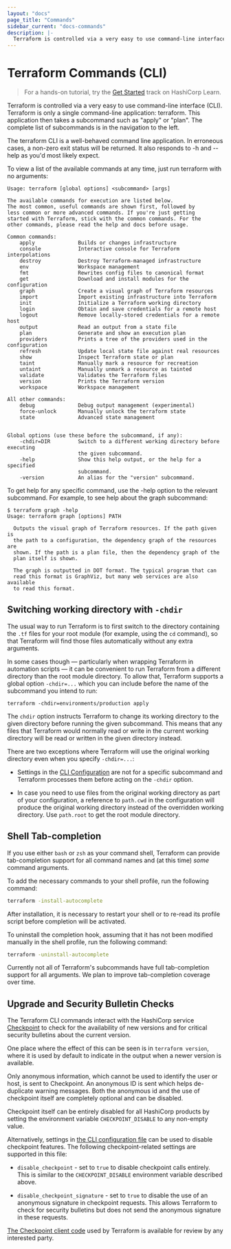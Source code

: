 ```yaml
---
layout: "docs"
page_title: "Commands"
sidebar_current: "docs-commands"
description: |-
  Terraform is controlled via a very easy to use command-line interface (CLI). Terraform is only a single command-line application: terraform. This application then takes a subcommand such as "apply" or "plan". The complete list of subcommands is in the navigation to the left.
---
```


# Terraform Commands (CLI)

> For a hands-on tutorial, try the [Get Started](https://learn.hashicorp.com/terraform/getting-started/intro?utm_source=WEBSITE&utm_medium=WEB_IO&utm_offer=ARTICLE_PAGE&utm_content=DOCS) track on HashiCorp Learn.

Terraform is controlled via a very easy to use command-line interface (CLI).
Terraform is only a single command-line application: terraform. This application
then takes a subcommand such as "apply" or "plan". The complete list of subcommands
is in the navigation to the left.

The terraform CLI is a well-behaved command line application. In erroneous cases,
a non-zero exit status will be returned. It also responds to -h and --help as you'd
most likely expect.

To view a list of the available commands at any time, just run terraform with no arguments:

```text
Usage: terraform [global options] <subcommand> [args]

The available commands for execution are listed below.
The most common, useful commands are shown first, followed by
less common or more advanced commands. If you're just getting
started with Terraform, stick with the common commands. For the
other commands, please read the help and docs before usage.

Common commands:
    apply              Builds or changes infrastructure
    console            Interactive console for Terraform interpolations
    destroy            Destroy Terraform-managed infrastructure
    env                Workspace management
    fmt                Rewrites config files to canonical format
    get                Download and install modules for the configuration
    graph              Create a visual graph of Terraform resources
    import             Import existing infrastructure into Terraform
    init               Initialize a Terraform working directory
    login              Obtain and save credentials for a remote host
    logout             Remove locally-stored credentials for a remote host
    output             Read an output from a state file
    plan               Generate and show an execution plan
    providers          Prints a tree of the providers used in the configuration
    refresh            Update local state file against real resources
    show               Inspect Terraform state or plan
    taint              Manually mark a resource for recreation
    untaint            Manually unmark a resource as tainted
    validate           Validates the Terraform files
    version            Prints the Terraform version
    workspace          Workspace management

All other commands:
    debug              Debug output management (experimental)
    force-unlock       Manually unlock the terraform state
    state              Advanced state management


Global options (use these before the subcommand, if any):
    -chdir=DIR         Switch to a different working directory before executing
                       the given subcommand.
    -help              Show this help output, or the help for a specified
                       subcommand.
    -version           An alias for the "version" subcommand.
```

To get help for any specific command, use the -help option to the relevant
subcommand. For example, to see help about the graph subcommand:

```text
$ terraform graph -help
Usage: terraform graph [options] PATH

  Outputs the visual graph of Terraform resources. If the path given is
  the path to a configuration, the dependency graph of the resources are
  shown. If the path is a plan file, then the dependency graph of the
  plan itself is shown.

  The graph is outputted in DOT format. The typical program that can
  read this format is GraphViz, but many web services are also available
  to read this format.
```

## Switching working directory with `-chdir`

The usual way to run Terraform is to first switch to the directory containing
the `.tf` files for your root module (for example, using the `cd` command), so
that Terraform will find those files automatically without any extra arguments.

In some cases though — particularly when wrapping Terraform in automation
scripts — it can be convenient to run Terraform from a different directory than
the root module directory. To allow that, Terraform supports a global option
`-chdir=...` which you can include before the name of the subcommand you intend
to run:

```
terraform -chdir=environments/production apply
```

The `chdir` option instructs Terraform to change its working directory to the
given directory before running the given subcommand. This means that any files
that Terraform would normally read or write in the current working directory
will be read or written in the given directory instead.

There are two exceptions where Terraform will use the original working directory
even when you specify `-chdir=...`:

* Settings in the [CLI Configuration](cli-config.html) are not for a specific
  subcommand and Terraform processes them before acting on the `-chdir`
  option.

* In case you need to use files from the original working directory as part
  of your configuration, a reference to `path.cwd` in the configuration will
  produce the original working directory instead of the overridden working
  directory. Use `path.root` to get the root module directory.

## Shell Tab-completion

If you use either `bash` or `zsh` as your command shell, Terraform can provide
tab-completion support for all command names and (at this time) _some_ command
arguments.

To add the necessary commands to your shell profile, run the following command:

```bash
terraform -install-autocomplete
```

After installation, it is necessary to restart your shell or to re-read its
profile script before completion will be activated.

To uninstall the completion hook, assuming that it has not been modified
manually in the shell profile, run the following command:

```bash
terraform -uninstall-autocomplete
```

Currently not all of Terraform's subcommands have full tab-completion support
for all arguments. We plan to improve tab-completion coverage over time.

## Upgrade and Security Bulletin Checks

The Terraform CLI commands interact with the HashiCorp service
[Checkpoint](https://checkpoint.hashicorp.com/) to check for the availability
of new versions and for critical security bulletins about the current version.

One place where the effect of this can be seen is in `terraform version`, where
it is used by default to indicate in the output when a newer version is
available.

Only anonymous information, which cannot be used to identify the user or host,
is sent to Checkpoint. An anonymous ID is sent which helps de-duplicate warning
messages. Both the anonymous id and the use of checkpoint itself are completely
optional and can be disabled.

Checkpoint itself can be entirely disabled for all HashiCorp products by
setting the environment variable `CHECKPOINT_DISABLE` to any non-empty value.

Alternatively, settings in
[the CLI configuration file](/docs/commands/cli-config.html) can be used to
disable checkpoint features. The following checkpoint-related settings are
supported in this file:

* `disable_checkpoint` - set to `true` to disable checkpoint calls
  entirely. This is similar to the `CHECKPOINT_DISABLE` environment variable
  described above.

* `disable_checkpoint_signature` - set to `true` to disable the use of an
  anonymous signature in checkpoint requests. This allows Terraform to check
  for security bulletins but does not send the anonymous signature in these
  requests.

[The Checkpoint client code](https://github.com/hashicorp/go-checkpoint) used
by Terraform is available for review by any interested party.

